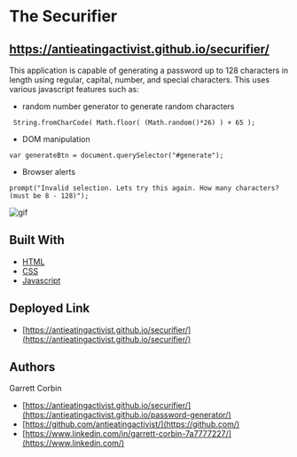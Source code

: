 # The Securifier 


## https://antieatingactivist.github.io/securifier/

This application is capable of generating a password up to 128 characters in length using regular, capital, number, and special characters. This uses various javascript features such as:

- random number generator to generate random characters

` String.fromCharCode( Math.floor( (Math.random()*26) ) + 65 );`

- DOM manipulation

` var generateBtn = document.querySelector("#generate"); `

- Browser alerts

` prompt("Invalid selection. Lets try this again. How many characters? (must be 8 - 128)"); `




![gif](https://user-images.githubusercontent.com/1414728/147059280-08c3897a-217a-4fa8-81cc-12edbf93608e.gif)


## Built With

* [HTML](https://developer.mozilla.org/en-US/docs/Web/HTML)
* [CSS](https://developer.mozilla.org/en-US/docs/Web/CSS)
* [Javascript](https://developer.mozilla.org/en-US/docs/Web/JavaScript)

## Deployed Link

* [https://antieatingactivist.github.io/securifier/](https://antieatingactivist.github.io/securifier/)


## Authors

Garrett Corbin

- [https://antieatingactivist.github.io/securifier/](https://antieatingactivist.github.io/password-generator/)
- [https://github.com/antieatingactivist/](https://github.com/)
- [https://www.linkedin.com/in/garrett-corbin-7a7777227/](https://www.linkedin.com/)
